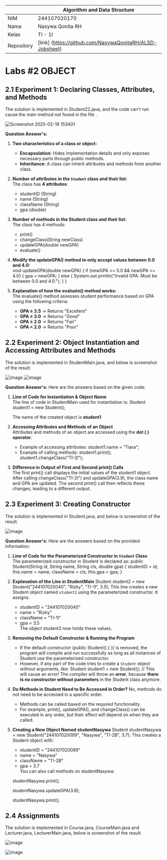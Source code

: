|  | Algorithm and Data Structure |
|--|--|
| NIM |  244107020170|
| Nama |  Nasywa Qonita RH |
| Kelas | TI - 1I |
| Repository | [link] (https://github.com/NasywaQonitaRH/ALSD-Jobsheet) |

# Labs #2 OBJECT

## 2.1 Experiment 1: Declaring Classes, Attributes, and Methods
The solution is implemented in Student22.java, and the code can't run cause the main method not found in the file .

![Screenshot 2025-02-19 153401](https://github.com/user-attachments/assets/5d01d0de-fc84-46e2-9570-7b79a0ea710c)

**Question Answer's:**  
1. **Two characteristics of a class or object:**  
   - **Encapsulation:** Hides implementation details and only exposes necessary parts through public methods.  
   - **Inheritance:** A class can inherit attributes and methods from another class.  
2. **Number of attributes in the `Student` class and their list:**  
   The class has **4 attributes**:  
   - studentID (String)  
   - name (String)  
   - className (String)  
   - gpa (double)  
3. **Number of methods in the Student class and their list:**  
   The class has 4 methods:  
   - print() 
   - changeClass(String newClass)
   - updateGPA(double newGPA)
   - evaluate()  
4. **Modify the updateGPA() method to only accept values between 0.0 and 4.0:**  
   void updateGPA(double newGPA) {
       if (newGPA >= 0.0 && newGPA <= 4.0) {
           gpa = newGPA;
       } else {
           System.out.println("Invalid GPA. Must be between 0.0 and 4.0.");
       }
   }
   
5. **Explanation of how the evaluate() method works:**  
   The evaluate() method assesses student performance based on GPA using the following criteria:  
   - **GPA ≥ 3.5** → Returns "Excellent"
   - **GPA ≥ 3.0** → Returns "Good" 
   - **GPA ≥ 2.0** → Returns "Fair"  
   - **GPA < 2.0** → Returns "Poor" 


## 2.2 Experiment 2: Object Instantiation and Accessing Attributes and Methods
The solution is implemented in StudentMain.java, and below is screenshot of the result.

![image](https://github.com/user-attachments/assets/d8b25a68-0b35-4931-867b-ea43f4e59b78)
![image](https://github.com/user-attachments/assets/079e2c68-9441-4f17-967b-1b5c837b0130)

**Question Answer's:** 
Here are the answers based on the given code:

1. **Line of Code for Instantiation & Object Name**  
   The line of code in StudentMain used for instantiation is:
   Student student1 = new Student();
   
   The name of the created object is **student1**
2. **Accessing Attributes and Methods of an Object**  
   Attributes and methods of an object are accessed using the **dot (.) operator**.  
   - Example of accessing attributes:
     student1.name = "Tiara";
   - Example of calling methods:
     student1.print();
     student1.changeClass("TI-2I");
3. **Difference in Output of First and Second print() Calls**  
   The first print() call displays the initial values of the student1 object. After calling changeClass("TI-2I") and updateGPA(3.9), the class name and GPA are updated. The second print() call then reflects these changes, leading to a different output.

## 2.3 Experiment 3: Creating Constructor
The solution is implemented in Student.java, and below is screenshot of the result.

![image](https://github.com/user-attachments/assets/ded27cb0-1195-4d82-93bf-a97f097776c6)

**Question Answer's:** 
Here are the answers based on the provided information:

1. **Line of Code for the Parameterized Constructor in `Student` Class**  
   The parameterized constructor in Student is declared as:
   public Student(String id, String name, String cls, double gpa) {
       studentID = id;
       this.name = name;
       className = cls;
       this.gpa = gpa;
   }
2. **Explanation of the Line in StudentMain**
   Student student2 = new Student("244107020040", "Rizky", "TI-1I", 3.5);
   This line creates a new Student object named `student2` using the parameterized constructor. It assigns:
   - studentID = "244107020040"
   - name = "Rizky"
   - className = "TI-1I"
   - gpa = 3.5  
   The object student2 now holds these values.
3. **Removing the Default Constructor & Running the Program**
   - If the default constructor (public Student() { }) is removed, the program will compile and run successfully as long as all instances of Student use the parameterized constructor.
   - However, if any part of the code tries to create a `Student` object without arguments, like:
     Student student1 = new Student(); // This will cause an error!
     The compiler will throw an **error**, because **there is no constructor without parameters** in the Student class anymore.
4. **Do Methods in Student Need to Be Accessed in Order?**
   No, methods do not need to be accessed in a specific order.  
   - Methods can be called based on the required functionality.
   - For example, print(), updateGPA(), and changeClass() can be executed in any order, but their effect will depend on when they are called.
5. **Creating a New Object Named studentNasywa**
   Student studentNasywa = new Student("244107020099", "Nasywa", "TI-2B", 3.7); 
   This creates a Student object with:
   - studentID = "244107020099"
   - name = "Nasywa"
   - className = "TI-2B"
   - gpa = 3.7  
   You can also call methods on studentNasywa:
   
   studentNasywa.print();

   studentNasywa.updateGPA(3.8);

   studentNasywa.print();
  
## 2.4 Assignments
The solution is implemented in Course.java, CourseMain.java and Lecturer.java, LecturerMain.java, below is screenshot of the result.

![image](https://github.com/user-attachments/assets/1dcc4a09-0181-4002-a4d7-294da29d3ecd)

![image](https://github.com/user-attachments/assets/e83948f9-8f65-422e-aa4e-d9aaee686f94)

